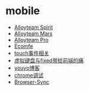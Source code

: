mobile
======

* [Alloyteam Spirit](http://alloyteam.github.io/Spirit/)
* [Alloyteam Mars](https://github.com/AlloyTeam/Mars)
* [Alloyteam Pro](https://github.com/AlloyTeam/Pro)
* [Ecomfe](http://ecomfe.duapp.com/tag/ria-framework)
* [touch事件相关](http://stylechen.com/)
* [虚拟键盘与fixed带给前端的痛](http://www.cnblogs.com/yexiaochai/p/3561939.html)
* [youyo博客](http://blog.youyo.name/archives/category/mobile)
* [chrome调试](https://developer.chrome.com/devtools/docs/remote-debugging#setting-up-device)
* [Browser-Sync](http://www.alloyteam.com/2014/02/browser-sync-responsive-web-development-and-debugging-tool/)


